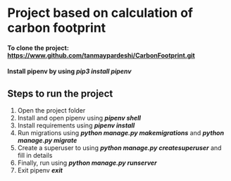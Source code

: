 # Project based on calculation of carbon footprint

#### To clone the project: https://www.github.com/tanmaypardeshi/CarbonFootprint.git

#### Install pipenv by using <i>pip3 install pipenv</i> 

## Steps to run the project

1. Open the project folder
2. Install and open pipenv using <strong><i>pipenv shell</i></strong>
3. Install requirements using <strong><i>pipenv install</i></strong>
4. Run migrations using <strong><i>python manage.py makemigrations</i></strong> and <strong><i>python manage.py migrate</i></strong>
5. Create a superuser to using <strong><i>python manage.py createsuperuser</i></strong> and fill in details
6. Finally, run using <strong><i>python manage.py runserver</i></strong>
7. Exit pipenv <strong><i>exit</i></strong>

